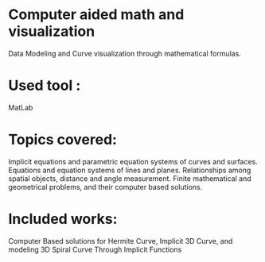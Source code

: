 # Computer aided math and visualization
Data Modeling and Curve visualization through mathematical formulas. 

# Used tool : 
MatLab

# Topics covered: 
Implicit equations and parametric
equation systems of curves and surfaces. Equations and equation systems of lines and
planes. Relationships among spatial objects, distance and angle
measurement. Finite mathematical and geometrical problems, and their
computer based solutions. 

# Included works:
Computer Based solutions for Hermite Curve, Implicit 3D Curve, and modeling 3D Spiral Curve Through Implicit Functions
